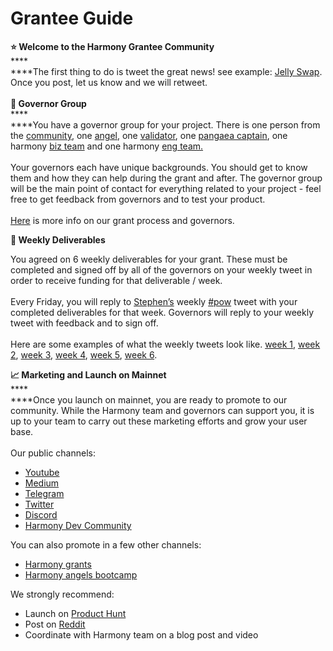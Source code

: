 # Grantee Guide

**⭐ Welcome to the Harmony Grantee Community**\
****\
****The first thing to do is tweet the great news! see example: [Jelly Swap](https://twitter.com/jelly\_swap/status/1284250831123107841). Once you post, let us know and we will retweet.\
\
**🧞 Governor Group**\
****\
****You have a governor group for your project. There is one person from the [community](https://medium.com/harmony-one/harmony-3x3-interview-questions-on-culture-and-values-b87c8b92774), one [angel](http://harmony.one/angels), one [validator](https://staking.harmony.one/validators/mainnet), one [pangaea captain](https://pops.one), one harmony [biz team](https://harmony.one/team) and one harmony [eng team.](https://harmony.one/team)\
\
Your governors each have unique backgrounds. You should get to know them and how they can help during the grant and after. The governor group will be the main point of contact for everything related to your project - feel free to get feedback from governors and to test your product.\
\
[Here](https://docs.harmony.one/home/partners/grants-and-requests) is more info on our grant process and governors.

**📝 Weekly Deliverables**

You agreed on 6 weekly deliverables for your grant. These must be completed and signed off by all of the governors on your weekly tweet in order to receive funding for that deliverable / week.\
\
Every Friday, you will reply to [Stephen’s](https://twitter.com/stse) weekly [#pow](https://twitter.com/stse/status/1304489741367128064) tweet with your completed deliverables for that week. Governors will reply to your weekly tweet with feedback and to sign off. \
\
Here are some examples of what the weekly tweets look like. [week 1](https://twitter.com/blitslabs/status/1297028626655981568), [week 2](https://twitter.com/blitslabs/status/1299548525324390405), [week 3](https://twitter.com/blitslabs/status/1302087525150928896), [week 4](https://twitter.com/blitslabs/status/1304542103867985932), [week 5](https://twitter.com/TheRealRipt/status/1294370356514390017), [week 6](https://twitter.com/jelly\_swap/status/1300446905059737600).

**📈 Marketing and Launch on Mainnet**\
****\
****Once you launch on mainnet, you are ready to promote to our community. While the Harmony team and governors can support you, it is up to your team to carry out these marketing efforts and grow your user base.\
\
Our public channels:

* [Youtube](http://harmony.one/youtube)
* [Medium](http://harmony.one/medium)
* [Telegram](http://harmony.one/telegram)
* [Twitter](http://harmony.one/twitter)
* [Discord](http://harmony.one/discord)
* [Harmony Dev Community](https://t.me/HarmonyDevs)

You can also promote in a few other channels:

* [Harmony grants](https://t.me/joinchat/CYMClxlX2zi3qaEUdvG\_rA)
* [Harmony angels bootcamp](https://t.me/joinchat/CYMCl0mcAjpHFsv87Ee4CQ)

We strongly recommend:&#x20;

* Launch on [Product Hunt](https://www.producthunt.com)
* Post on [Reddit](https://www.reddit.com)&#x20;
* Coordinate with Harmony team on a blog post and video
